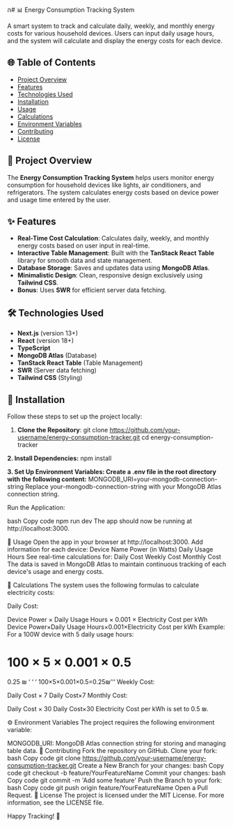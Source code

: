 ה# 📊 Energy Consumption Tracking System

A smart system to track and calculate daily, weekly, and monthly energy costs for various household devices. Users can input daily usage hours, and the system will calculate and display the energy costs for each device.

## 🌐 Table of Contents
- [Project Overview](#project-overview)
- [Features](#features)
- [Technologies Used](#technologies-used)
- [Installation](#installation)
- [Usage](#usage)
- [Calculations](#calculations)
- [Environment Variables](#environment-variables)
- [Contributing](#contributing)
- [License](#license)

## 📜 Project Overview
The **Energy Consumption Tracking System** helps users monitor energy consumption for household devices like lights, air conditioners, and refrigerators. The system calculates energy costs based on device power and usage time entered by the user.

## ✨ Features
- **Real-Time Cost Calculation**: Calculates daily, weekly, and monthly energy costs based on user input in real-time.
- **Interactive Table Management**: Built with the **TanStack React Table** library for smooth data and state management.
- **Database Storage**: Saves and updates data using **MongoDB Atlas**.
- **Minimalistic Design**: Clean, responsive design exclusively using **Tailwind CSS**.
- **Bonus**: Uses **SWR** for efficient server data fetching.

## 🛠️ Technologies Used
- **Next.js** (version 13+)
- **React** (version 18+)
- **TypeScript**
- **MongoDB Atlas** (Database)
- **TanStack React Table** (Table Management)
- **SWR** (Server data fetching)
- **Tailwind CSS** (Styling)

## 🚀 Installation

Follow these steps to set up the project locally:

1. **Clone the Repository**:
   git clone https://github.com/your-username/energy-consumption-tracker.git
   cd energy-consumption-tracker
   
**2. Install Dependencies:**
npm install

**3. Set Up Environment Variables: Create a .env file in the root directory with the following content:**
MONGODB_URI=your-mongodb-connection-string
Replace your-mongodb-connection-string with your MongoDB Atlas connection string.

Run the Application:

bash
Copy code
npm run dev
The app should now be running at http://localhost:3000.

🧭 Usage
Open the app in your browser at http://localhost:3000.
Add information for each device:
Device Name
Power (in Watts)
Daily Usage Hours
See real-time calculations for:
Daily Cost
Weekly Cost
Monthly Cost
The data is saved in MongoDB Atlas to maintain continuous tracking of each device's usage and energy costs.

🔢 Calculations
The system uses the following formulas to calculate electricity costs:

Daily Cost:

Device Power
×
Daily Usage Hours
×
0.001
×
Electricity Cost per kWh
Device Power×Daily Usage Hours×0.001×Electricity Cost per kWh
Example: For a 100W device with 5 daily usage hours:

100
×
5
×
0.001
×
0.5
=
0.25
₪
‘
‘
‘
100×5×0.001×0.5=0.25₪‘‘‘
Weekly Cost:

Daily Cost
×
7
Daily Cost×7
Monthly Cost:

Daily Cost
×
30
Daily Cost×30
Electricity Cost per kWh is set to 0.5 ₪.

⚙️ Environment Variables
The project requires the following environment variable:

MONGODB_URI: MongoDB Atlas connection string for storing and managing table data.
🤝 Contributing
Fork the repository on GitHub.
Clone your fork:
bash
Copy code
git clone https://github.com/your-username/energy-consumption-tracker.git
Create a New Branch for your changes:
bash
Copy code
git checkout -b feature/YourFeatureName
Commit your changes:
bash
Copy code
git commit -m 'Add some feature'
Push the Branch to your fork:
bash
Copy code
git push origin feature/YourFeatureName
Open a Pull Request.
📜 License
The project is licensed under the MIT License. For more information, see the LICENSE file.

Happy Tracking! 🎉
